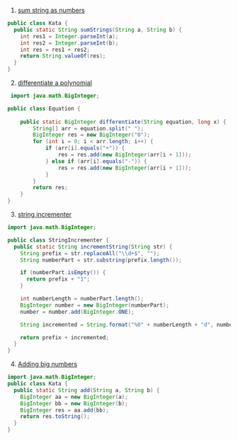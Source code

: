 1. [sum string as numbers ](https://www.codewars.com/kata/5324945e2ece5e1f32000370/train/java)
```java
public class Kata {
  public static String sumStrings(String a, String b) {
    int res1 = Integer.parseInt(a);
    int res2 = Integer.parseInt(b);
    int res = res1 + res2;
    return String.valueOf(res);
  }
}
```

2. [differentiate a polynomial](https://www.codewars.com/kata/566584e3309db1b17d000027/train/java)
```java
 import java.math.BigInteger;

public class Equation {
    
    public static BigInteger differentiate(String equation, long x) {
        String[] arr = equation.split(" ");
        BigInteger res = new BigInteger("0");
        for (int i = 0; i < arr.length; i++) {
            if (arr[i].equals("+")) {
                res = res.add(new BigInteger(arr[i + 1]));
            } else if (arr[i].equals("-")) {
                res = res.add(new BigInteger(arr[i + 1]));
            }
        }
        return res;
    }
}
```
3. [string incrementer ](https://www.codewars.com/kata/54a91a4883a7de5d7800009c/train/java)
```java
import java.math.BigInteger;

public class StringIncrementer {
  public static String incrementString(String str) {
    String prefix = str.replaceAll("\\d+$", "");        
    String numberPart = str.substring(prefix.length()); 

    if (numberPart.isEmpty()) {
      return prefix + "1"; 
    }

    int numberLength = numberPart.length();               
    BigInteger number = new BigInteger(numberPart);      
    number = number.add(BigInteger.ONE);                

    String incremented = String.format("%0" + numberLength + "d", number);

    return prefix + incremented;
  }
}

```
4. [Adding big numbers ](https://www.codewars.com/kata/525f4206b73515bffb000b21/train/java)
```java
import java.math.BigInteger;
public class Kata {
  public static String add(String a, String b) {
    BigInteger aa = new BigInteger(a);
    BigInteger bb = new BigInteger(b);
    BigInteger res = aa.add(bb);
    return res.toString();
  }
}
```